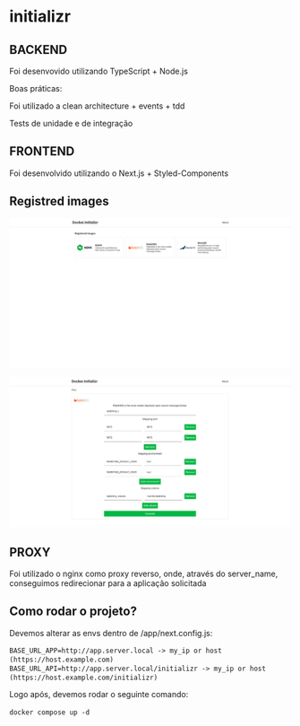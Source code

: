# initializr

## BACKEND

Foi desenvovido utilizando TypeScript + Node.js

Boas práticas:

Foi utilizado a clean architecture + events + tdd

Tests de unidade e de integração

## FRONTEND

Foi desenvolvido utilizando o Next.js + Styled-Components

## Registred images

![registred_images](https://github.com/julianojj/initializr/blob/main/registred_images.png)

![rabbitmq_image_example](https://github.com/julianojj/initializr/blob/main/rabbitmq_image_example.png)

## PROXY

Foi utilizado o nginx como proxy reverso, onde, através do server_name, conseguimos redirecionar para a aplicação solicitada

## Como rodar o projeto?

Devemos alterar as envs dentro de /app/next.config.js:

```
BASE_URL_APP=http://app.server.local -> my_ip or host (https://host.example.com)
BASE_URL_API=http://app.server.local/initializr -> my_ip or host (https://host.example.com/initializr)
```

Logo após, devemos rodar o seguinte comando:

`docker compose up -d`
